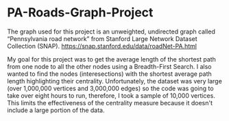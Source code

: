 # PA-Roads-Graph-Project

The graph used for this project is an unweighted, undirected graph called “Pennsylvania road network” from Stanford Large Network Dataset Collection (SNAP).
https://snap.stanford.edu/data/roadNet-PA.html 

My goal for this project was to get the average length of the shortest path from one node to all the other nodes using a Breadth-First Search. I also wanted to find the nodes (interesections) with the shortest average path length highlighting their centrality. Unfortunately, the dataset was very large (over 1,000,000 vertices and 3,000,000 edges) so the code was going to take over eight hours to run, therefore, I took a sample of 10,000 vertices. This limits the effectiveness of the centrality measure because it doesn't include a large portion of the data.
